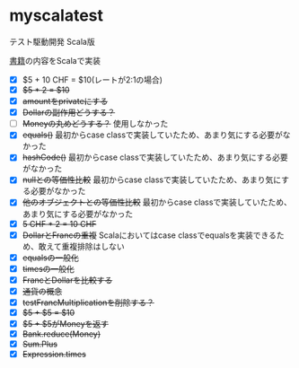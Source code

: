 # myscalatest
テスト駆動開発 Scala版

[書籍](https://estore.ohmsha.co.jp/titles/978427421788P)の内容をScalaで実装


- [x] $5 + 10 CHF = $10(レートが2:1の場合)
- [x] ~~$5 * 2 = $10~~
- [x] ~~amountをprivateにする~~
- [x] ~~Dollarの副作用どうする？~~
- [ ] ~~Moneyの丸めどうする？~~ 使用しなかった
- [x] ~~equals()~~  最初からcase classで実装していたため、あまり気にする必要がなかった
- [x] ~~hashCode()~~  最初からcase classで実装していたため、あまり気にする必要がなかった
- [x] ~~nullとの等価性比較~~  最初からcase classで実装していたため、あまり気にする必要がなかった
- [x] ~~他のオブジェクトとの等価性比較~~  最初からcase classで実装していたため、あまり気にする必要がなかった
- [x] ~~5 CHF * 2 = 10 CHF~~
- [x] ~~DollarとFrancの重複~~ Scalaにおいてはcase classでequalsを実装できるため、敢えて重複排除はしない
- [x] ~~equalsの一般化~~
- [x] ~~timesの一般化~~
- [x] ~~FrancとDollarを比較する~~
- [x] ~~通貨の概念~~
- [x] ~~testFrancMultiplicationを削除する？~~
- [x] ~~$5 + $5 = $10~~
- [x] ~~$5 + $5がMoneyを返す~~
- [x] ~~Bank.reduce(Money)~~
- [x] ~~Sum.Plus~~
- [x] ~~Expression.times~~